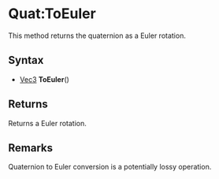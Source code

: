 # Quat:ToEuler

This method returns the quaternion as a Euler rotation.

## Syntax

- [Vec3](Vec3.md) **ToEuler**()

## Returns

Returns a Euler rotation.

## Remarks

Quaternion to Euler conversion is a potentially lossy operation.
